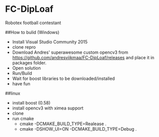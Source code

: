 # FC-DipLoaf
Robotex football contestant


##How to bulid (Windows)
* Install Visual Studio Community 2015
* clone repro
* Download Andres' superawesome custom opencv3 from https://github.com/andresviikmaa/FC-DipLoaf/releases and place it in packages folder.
* Open solution
* Run/Build
* Wait for boost libraries to be downloaded/installed
* have fun

##linux
* install boost (0.58)
* install opencv3 with ximea support
* clone
* run cmake
  * cmake -DCMAKE_BUILD_TYPE=Realease .
  * cmake -DSHOW_UI=ON -DCMAKE_BUILD_TYPE=Debug .
  
